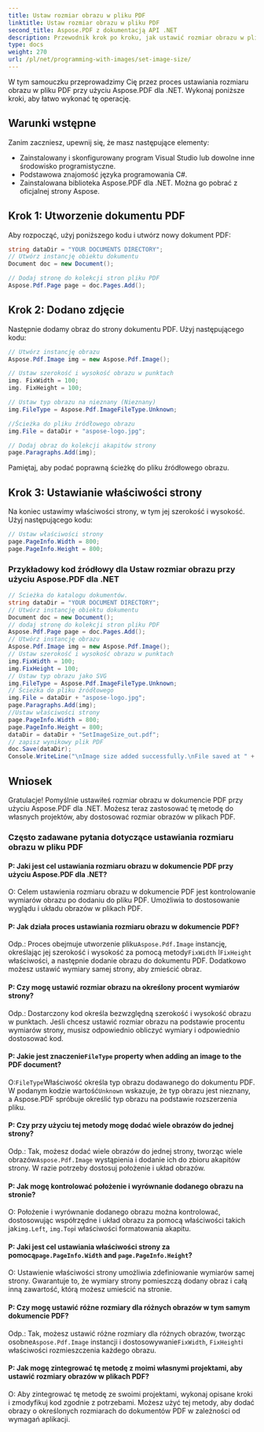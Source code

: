 ```yaml
---
title: Ustaw rozmiar obrazu w pliku PDF
linktitle: Ustaw rozmiar obrazu w pliku PDF
second_title: Aspose.PDF z dokumentacją API .NET
description: Przewodnik krok po kroku, jak ustawić rozmiar obrazu w pliku PDF przy użyciu Aspose.PDF dla .NET.
type: docs
weight: 270
url: /pl/net/programming-with-images/set-image-size/
---
```

W tym samouczku przeprowadzimy Cię przez proces ustawiania rozmiaru obrazu w pliku PDF przy użyciu Aspose.PDF dla .NET. Wykonaj poniższe kroki, aby łatwo wykonać tę operację.

## Warunki wstępne

Zanim zaczniesz, upewnij się, że masz następujące elementy:

- Zainstalowany i skonfigurowany program Visual Studio lub dowolne inne środowisko programistyczne.
- Podstawowa znajomość języka programowania C#.
- Zainstalowana biblioteka Aspose.PDF dla .NET. Można go pobrać z oficjalnej strony Aspose.

## Krok 1: Utworzenie dokumentu PDF

Aby rozpocząć, użyj poniższego kodu i utwórz nowy dokument PDF:

```csharp
string dataDir = "YOUR DOCUMENTS DIRECTORY";
// Utwórz instancję obiektu dokumentu
Document doc = new Document();

// Dodaj stronę do kolekcji stron pliku PDF
Aspose.Pdf.Page page = doc.Pages.Add();
```

## Krok 2: Dodano zdjęcie

Następnie dodamy obraz do strony dokumentu PDF. Użyj następującego kodu:

```csharp
// Utwórz instancję obrazu
Aspose.Pdf.Image img = new Aspose.Pdf.Image();

// Ustaw szerokość i wysokość obrazu w punktach
img. FixWidth = 100;
img. FixHeight = 100;

// Ustaw typ obrazu na nieznany (Nieznany)
img.FileType = Aspose.Pdf.ImageFileType.Unknown;

//Ścieżka do pliku źródłowego obrazu
img.File = dataDir + "aspose-logo.jpg";

// Dodaj obraz do kolekcji akapitów strony
page.Paragraphs.Add(img);
```

Pamiętaj, aby podać poprawną ścieżkę do pliku źródłowego obrazu.

## Krok 3: Ustawianie właściwości strony

Na koniec ustawimy właściwości strony, w tym jej szerokość i wysokość. Użyj następującego kodu:

```csharp
// Ustaw właściwości strony
page.PageInfo.Width = 800;
page.PageInfo.Height = 800;
```

### Przykładowy kod źródłowy dla Ustaw rozmiar obrazu przy użyciu Aspose.PDF dla .NET 
```csharp
// Ścieżka do katalogu dokumentów.
string dataDir = "YOUR DOCUMENT DIRECTORY";
// Utwórz instancję obiektu dokumentu
Document doc = new Document();
// dodaj stronę do kolekcji stron pliku PDF
Aspose.Pdf.Page page = doc.Pages.Add();
// Utwórz instancję obrazu
Aspose.Pdf.Image img = new Aspose.Pdf.Image();
// Ustaw szerokość i wysokość obrazu w punktach
img.FixWidth = 100;
img.FixHeight = 100;
// Ustaw typ obrazu jako SVG
img.FileType = Aspose.Pdf.ImageFileType.Unknown;
// Ścieżka do pliku źródłowego
img.File = dataDir + "aspose-logo.jpg";
page.Paragraphs.Add(img);
//Ustaw właściwości strony
page.PageInfo.Width = 800;
page.PageInfo.Height = 800;
dataDir = dataDir + "SetImageSize_out.pdf";
// zapisz wynikowy plik PDF
doc.Save(dataDir);
Console.WriteLine("\nImage size added successfully.\nFile saved at " + dataDir);
```

## Wniosek

Gratulacje! Pomyślnie ustawiłeś rozmiar obrazu w dokumencie PDF przy użyciu Aspose.PDF dla .NET. Możesz teraz zastosować tę metodę do własnych projektów, aby dostosować rozmiar obrazów w plikach PDF.

### Często zadawane pytania dotyczące ustawiania rozmiaru obrazu w pliku PDF

#### P: Jaki jest cel ustawiania rozmiaru obrazu w dokumencie PDF przy użyciu Aspose.PDF dla .NET?

O: Celem ustawienia rozmiaru obrazu w dokumencie PDF jest kontrolowanie wymiarów obrazu po dodaniu do pliku PDF. Umożliwia to dostosowanie wyglądu i układu obrazów w plikach PDF.

#### P: Jak działa proces ustawiania rozmiaru obrazu w dokumencie PDF?

 Odp.: Proces obejmuje utworzenie pliku`Aspose.Pdf.Image` instancję, określając jej szerokość i wysokość za pomocą metody`FixWidth` I`FixHeight` właściwości, a następnie dodanie obrazu do dokumentu PDF. Dodatkowo możesz ustawić wymiary samej strony, aby zmieścić obraz.

#### P: Czy mogę ustawić rozmiar obrazu na określony procent wymiarów strony?

Odp.: Dostarczony kod określa bezwzględną szerokość i wysokość obrazu w punktach. Jeśli chcesz ustawić rozmiar obrazu na podstawie procentu wymiarów strony, musisz odpowiednio obliczyć wymiary i odpowiednio dostosować kod.

####  P: Jakie jest znaczenie`FileType` property when adding an image to the PDF document?

 O:`FileType`Właściwość określa typ obrazu dodawanego do dokumentu PDF. W podanym kodzie wartość`Unknown` wskazuje, że typ obrazu jest nieznany, a Aspose.PDF spróbuje określić typ obrazu na podstawie rozszerzenia pliku.

#### P: Czy przy użyciu tej metody mogę dodać wiele obrazów do jednej strony?

 Odp.: Tak, możesz dodać wiele obrazów do jednej strony, tworząc wiele obrazów`Aspose.Pdf.Image` wystąpienia i dodanie ich do zbioru akapitów strony. W razie potrzeby dostosuj położenie i układ obrazów.

#### P: Jak mogę kontrolować położenie i wyrównanie dodanego obrazu na stronie?

 O: Położenie i wyrównanie dodanego obrazu można kontrolować, dostosowując współrzędne i układ obrazu za pomocą właściwości takich jak`img.Left`, `img.Top`i właściwości formatowania akapitu.

####  P: Jaki jest cel ustawiania właściwości strony za pomocą`page.PageInfo.Width` and `page.PageInfo.Height`?

O: Ustawienie właściwości strony umożliwia zdefiniowanie wymiarów samej strony. Gwarantuje to, że wymiary strony pomieszczą dodany obraz i całą inną zawartość, którą możesz umieścić na stronie.

#### P: Czy mogę ustawić różne rozmiary dla różnych obrazów w tym samym dokumencie PDF?

 Odp.: Tak, możesz ustawić różne rozmiary dla różnych obrazów, tworząc osobne`Aspose.Pdf.Image` instancji i dostosowywanie`FixWidth`, `FixHeight`i właściwości rozmieszczenia każdego obrazu.

#### P: Jak mogę zintegrować tę metodę z moimi własnymi projektami, aby ustawić rozmiary obrazów w plikach PDF?

O: Aby zintegrować tę metodę ze swoimi projektami, wykonaj opisane kroki i zmodyfikuj kod zgodnie z potrzebami. Możesz użyć tej metody, aby dodać obrazy o określonych rozmiarach do dokumentów PDF w zależności od wymagań aplikacji.